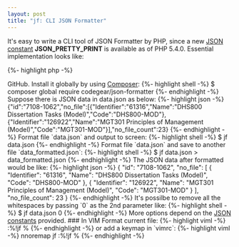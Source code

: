 ```yaml
---
layout: post
title: "jf: CLI JSON Formatter"
---
```


It's easy to write a CLI tool of JSON Formatter by PHP, since a new <a href="https://www.php.net/manual/en/json.constants.php" target="_whitephp-ref">JSON constant</a> **JSON_PRETTY_PRINT** is available as of PHP 5.4.0. Essential implementation looks like:

{%- highlight php -%}
<?php

echo json_encode(json_decode(file_get_contents($argv[1])), 
                 $argv[2] ?? JSON_PRETTY_PRINT);
{%- endhighlight -%}

Latest source codes could be found in <a href="https://github.com/whitephp/json-formatter" target="_whitephp-ref">GitHub</a>.

Install it globally by using <a href="https://getcomposer.org/" target="_whitephp-ref">Composer</a>:

{%- highlight shell -%}
$ composer global require codegear/json-formatter
{%- endhighlight -%}

Suppose there is JSON data in data.json as below:
{%- highlight json -%}
{"id":"7108-1062","no_file":[{"Identifier":"61316","Name":"DHS800 Dissertation Tasks (Model)","Code":"DHS800-MOD"},{"Identifier":"126922","Name":"MGT301 Principles of Management (Model)","Code":"MGT301-MOD"}],"no_file_count":23}
{%- endhighlight -%}

Format file `data.json` and output to screen:

{%- highlight shell -%}
$ jf data.json
{%- endhighlight -%}

Format file `data.json` and save to another file `data_formatted.json`:

{%- highlight shell -%}
$ jf data.json > data_formatted.json
{%- endhighlight -%}

The JSON data after formatted would be like:
{%- highlight json -%}
{
    "id": "7108-1062",
    "no_file": [
        {
            "Identifier": "61316",
            "Name": "DHS800 Dissertation Tasks (Model)",
            "Code": "DHS800-MOD"
        },
        {
            "Identifier": "126922",
            "Name": "MGT301 Principles of Management (Model)",
            "Code": "MGT301-MOD"
        }
    ],
    "no_file_count": 23
}
{%- endhighlight -%}

It's possilbe to remove all the whitespaces by passing `0` as the 2nd parameter like:

{%- highlight shell -%}
$ jf data.json 0
{%- endhighlight -%}

More options depend on the <a href="https://www.php.net/manual/en/json.constants.php" target="_whitephp-ref">JSON constants</a> provided.

### In VIM

Format current file:

{%- highlight viml -%}
:%!jf %
{%- endhighlight -%}

or add a keymap in `vimrc`:

{%- highlight viml -%}
nnoremap <Leader>jf :%!jf %<CR>
{%- endhighlight -%}
